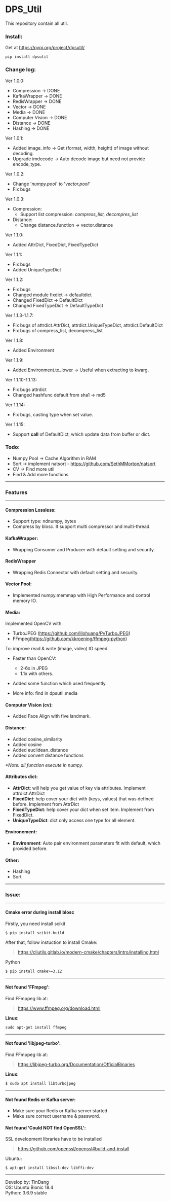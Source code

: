 # DPS_Util
This repository contain all util.

### Install:

Get at https://pypi.org/project/dpsutil/

```
pip install dpsutil
```

### Change log:

Ver 1.0.0:
- Compression -> DONE
- KafkaWrapper -> DONE
- RedisWrapper -> DONE
- Vector -> DONE
- Media -> DONE
- Computer Vision -> DONE
- Distance -> DONE
- Hashing -> DONE

Ver 1.0.1:
- Added image_info -> Get (format, width, height) of image without decoding.
- Upgrade imdecode -> Auto decode image but need not provide encode_type.

Ver 1.0.2:
- Change '_numpy.pool_' to '_vector.pool_'
- Fix bugs

Ver 1.0.3:
- Compression:
    - Support list compression: _compress_list, decompres_list_
- Distance: 
    - Change distance.function -> vector.distance

Ver 1.1.0:
- Added AttrDict, FixedDict, FixedTypeDict

Ver 1.1.1:
- Fix bugs
- Added UniqueTypeDict

Ver 1.1.2:
- Fix bugs
- Changed module fixdict -> defaultdict
- Changed FixedDict -> DefaultDict
- Changed FixedTypeDict -> DefaultTypeDict

Ver 1.1.3-1.1.7:
- Fix bugs of attrdict.AttrDict, attrdict.UniqueTypeDict, attrdict.DefaultDict
- Fix bugs of compress_list, decompress_list

Ver 1.1.8:
- Added Environment

Ver 1.1.9:
- Added Environment.to_lower -> Useful when extracting to kwarg.

Ver 1.1.10-1.1.13:
- Fix bugs attrdict
- Changed hashfunc default from sha1 -> md5

Ver 1.1.14:
- Fix bugs, casting type when set value.

Ver 1.1.15:
- Support __call__ of DefaultDict, which update data from buffer or dict.

### Todo:

- Numpy Pool -> Cache Algorithm in RAM
- Sort -> implement natsort - https://github.com/SethMMorton/natsort
- CV -> Find more util
- Find & Add more functions
 ---
### Features

---
#### Compression Lossless:

- Support type: ndnumpy, bytes
- Compress by blosc. It support multi compressor and multi-thread.

#### KafkaWrapper:

- Wrapping Consumer and Producer with default setting and security.

#### RedisWrapper

- Wrapping Redis Connector with default setting and security.

#### Vector Pool:

- Implemented numpy.memmap with High Performance and control memory IO.

#### Media:

Implemented OpenCV with:

- TurboJPEG (https://github.com/lilohuang/PyTurboJPEG)
- FFmpeg(https://github.com/kkroening/ffmpeg-python) 

To: improve read & write (image, video) IO speed.
- Faster than OpenCV:
  - 2-6x in JPEG
  - 1.1x with others.

- Added some function which used frequently.
- More info: find in dpsutil.media

#### Computer Vision (cv):

- Added Face Align with five landmark.

#### Distance:

- Added cosine_similarity
- Added cosine
- Added euclidean_distance
- Added convert distance functions

_*Note: all function execute in numpy._

#### Attributes dict:

- **AttrDict**: will help you get value of key via attributes. Implement attrdict.AttrDict
- **FixedDict**: help cover your dict with (keys, values) that was defined before. Implement from AttrDict
- **FixedTypeDict**: help cover your dict when set item. Implement from FixedDict.
- **UniqueTypeDict**: dict only access one type for all element.


#### Environement:
- **Environment**: Auto pair environment parameters fit with default, which provided before. 

#### Other:

- Hashing
- Sort
---
### Issue:

---
#### Cmake error during install blosc

Firstly, you need install scikit

    $ pip install scikit-build
    
After that, follow instuction to install Cmake: 

> https://cliutils.gitlab.io/modern-cmake/chapters/intro/installing.html

Python 

    $ pip install cmake>=3.12   
---
#### Not found 'FFmpeg':

Find FFmppeg lib at:  
> https://www.ffmpeg.org/download.html

**Linux**:

    sudo apt-get install ffmpeg
---
#### Not found 'libjpeg-turbo':

Find FFmppeg lib at: 
> https://libjpeg-turbo.org/Documentation/OfficialBinaries

**Linux**:

    $ sudo apt install libturbojpeg
---
#### Not found Redis or Kafka server:

- Make sure your Redis or Kafka server started.
- Make sure correct username & password.

#### Not found 'Could NOT find OpenSSL':

SSL development libraries have to be installed
> https://github.com/openssl/openssl#build-and-install

Ubuntu:

    $ apt-get install libssl-dev libffi-dev

   
___

Develop by: TinDang   
OS: Ubuntu Bionic 18.4  
Python: 3.6.9 stable
